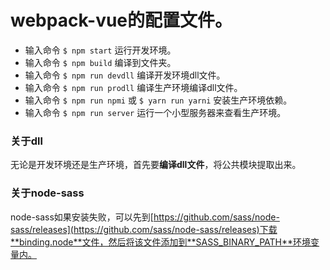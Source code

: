 # webpack-vue的配置文件。

* 输入命令 `$ npm start` 运行开发环境。
* 输入命令 `$ npm build` 编译到文件夹。
* 输入命令 `$ npm run devdll` 编译开发环境dll文件。
* 输入命令 `$ npm run prodll` 编译生产环境编译dll文件。
* 输入命令 `$ npm run npmi` 或 `$ yarn run yarni` 安装生产环境依赖。
* 输入命令 `$ npm run server` 运行一个小型服务器来查看生产环境。

### 关于dll

无论是开发环境还是生产环境，首先要**编译dll文件**，将公共模块提取出来。

### 关于node-sass

node-sass如果安装失败，可以先到[https://github.com/sass/node-sass/releases](https://github.com/sass/node-sass/releases)下载**binding.node**文件，然后将该文件添加到**SASS_BINARY_PATH**环境变量内。
